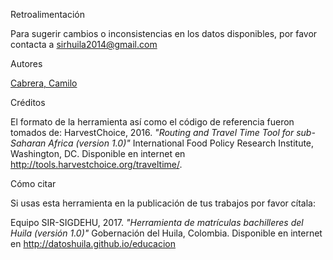 <label>Retroalimentación</label>

Para sugerir cambios o inconsistencias en los datos disponibles, por favor contacta a sirhuila2014@gmail.com

<label>Autores</label>

[Cabrera, Camilo](https://www.linkedin.com/in/camilo-cabrera-21663b17/)

<label>Créditos</label>

El formato de la herramienta así como el código de referencia fueron tomados de: HarvestChoice, 2016. *"Routing and Travel Time Tool for sub-Saharan Africa (version 1.0)"* International Food Policy Research Institute, Washington, DC. Disponible en internet en http://tools.harvestchoice.org/traveltime/.

<label>Cómo citar</label>

Si usas esta herramienta en la publicación de tus trabajos por favor cítala:

Equipo SIR-SIGDEHU, 2017. *"Herramienta de matrículas bachilleres del Huila (versión 1.0)"* Gobernación del Huila, Colombia. Disponible en internet en http://datoshuila.github.io/educacion
